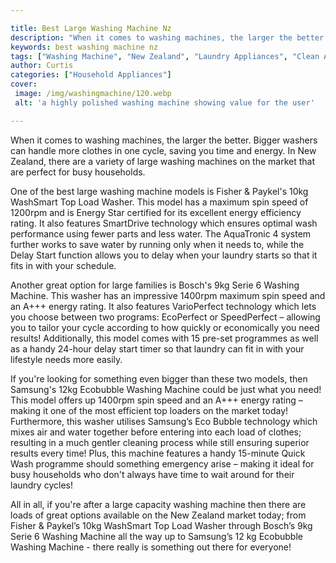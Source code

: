 ```yaml
---

title: Best Large Washing Machine Nz
description: "When it comes to washing machines, the larger the better. Bigger washers can handle more clothes in one cycle, saving you time and...continue on"
keywords: best washing machine nz
tags: ["Washing Machine", "New Zealand", "Laundry Appliances", "Clean Appliance", "Appliance Guide"]
author: Curtis
categories: ["Household Appliances"]
cover: 
 image: /img/washingmachine/120.webp
 alt: 'a highly polished washing machine showing value for the user'

---
```


When it comes to washing machines, the larger the better. Bigger washers can handle more clothes in one cycle, saving you time and energy. In New Zealand, there are a variety of large washing machines on the market that are perfect for busy households. 

One of the best large washing machine models is Fisher & Paykel's 10kg WashSmart Top Load Washer. This model has a maximum spin speed of 1200rpm and is Energy Star certified for its excellent energy efficiency rating. It also features SmartDrive technology which ensures optimal wash performance using fewer parts and less water. The AquaTronic 4 system further works to save water by running only when it needs to, while the Delay Start function allows you to delay when your laundry starts so that it fits in with your schedule. 

Another great option for large families is Bosch's 9kg Serie 6 Washing Machine. This washer has an impressive 1400rpm maximum spin speed and an A+++ energy rating. It also features VarioPerfect technology which lets you choose between two programs: EcoPerfect or SpeedPerfect – allowing you to tailor your cycle according to how quickly or economically you need results! Additionally, this model comes with 15 pre-set programmes as well as a handy 24-hour delay start timer so that laundry can fit in with your lifestyle needs more easily. 

If you're looking for something even bigger than these two models, then Samsung's 12kg Ecobubble Washing Machine could be just what you need! This model offers up 1400rpm spin speed and an A+++ energy rating – making it one of the most efficient top loaders on the market today! Furthermore, this washer utilises Samsung’s Eco Bubble technology which mixes air and water together before entering into each load of clothes; resulting in a much gentler cleaning process while still ensuring superior results every time! Plus, this machine features a handy 15-minute Quick Wash programme should something emergency arise – making it ideal for busy households who don't always have time to wait around for their laundry cycles! 

 All in all, if you're after a large capacity washing machine then there are loads of great options available on the New Zealand market today; from Fisher & Paykel’s 10kg WashSmart Top Load Washer through Bosch’s 9kg Serie 6 Washing Machine all the way up to Samsung’s 12 kg Ecobubble Washing Machine - there really is something out there for everyone!

